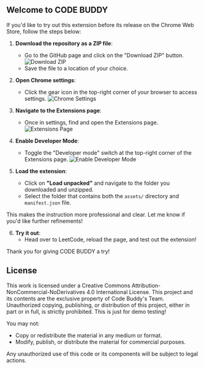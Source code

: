 ## Welcome to CODE BUDDY

If you'd like to try out this extension before its release on the Chrome Web Store, follow the steps below:

1. **Download the repository as a ZIP file**:
   - Go to the GitHub page and click on the "Download ZIP" button.
   ![Download ZIP](https://github.com/user-attachments/assets/e796083a-b43f-4772-a6b6-27a04e7a1631)
   - Save the file to a location of your choice.

2. **Open Chrome settings**:
   - Click the gear icon in the top-right corner of your browser to access settings.
   ![Chrome Settings](https://github.com/user-attachments/assets/07ed8a96-a81f-4ae1-8f92-b000d74d793e)

3. **Navigate to the Extensions page**:
   - Once in settings, find and open the Extensions page.
   ![Extensions Page](https://github.com/user-attachments/assets/383a6170-5b51-4f53-b835-2bf896ebd433)

4. **Enable Developer Mode**:
   - Toggle the "Developer mode" switch at the top-right corner of the Extensions page.
   ![Enable Developer Mode](https://github.com/user-attachments/assets/7f03f696-adea-4bcb-967b-40b6e892d7c5)

5. **Load the extension**:
   - Click on **"Load unpacked"** and navigate to the folder you downloaded and unzipped. 
   - Select the folder that contains both the `assets/` directory and `manifest.json` file.


This makes the instruction more professional and clear. Let me know if you'd like further refinements!

6. **Try it out**:
   - Head over to LeetCode, reload the page, and test out the extension!

Thank you for giving CODE BUDDY a try!

## License
This work is licensed under a Creative Commons Attribution-NonCommercial-NoDerivatives 4.0 International License.
This project and its contents are the exclusive property of Code Buddy's Team. Unauthorized copying, publishing, or distribution of this project, either in part or in full, is strictly prohibited. This is just for demo testing!

You may not:

- Copy or redistribute the material in any medium or format.
- Modify, publish, or distribute the material for commercial purposes.

Any unauthorized use of this code or its components will be subject to legal actions.

